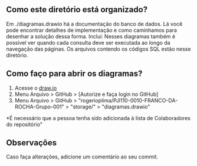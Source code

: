 ## Como este diretório está organizado?

Em ./diagramas.drawio há a documentação do banco de dados. Lá você pode encontrar detalhes de implementação e como caminhamos para desenhar a solução dessa forma.
Inclui:
Nesses diagramas também é possível ver quando cada consulta deve ser executada ao longo da navegação das páginas. Os arquivos contendo os códigos SQL estão nesse diretório.

## Como faço para abrir os diagramas? 

1. Acesse o [draw.io](https://app.diagrams.net/)
2. Menu Arquivo > GitHub > [Autorize e faça login no GitHub]
3. Menu Arquivo > GitHub > "rogerioplima/PJI110-0010-FRANCO-DA-ROCHA-Grupo-001" > "storage/" > "diagramas.drawio"

*É necessário que a pessoa tenha sido adicionada à lista de Colaboradores do repositório"

## Observações

Caso faça alterações, adicione um comentário ao seu commit.
